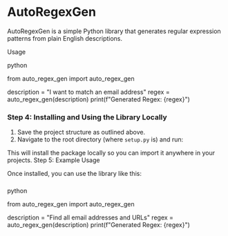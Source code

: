 # AutoRegexGen

AutoRegexGen is a simple Python library that generates regular expression patterns from plain English descriptions.

Usage

python

from auto_regex_gen import auto_regex_gen

description = "I want to match an email address"
regex = auto_regex_gen(description)
print(f"Generated Regex: {regex}")


### Step 4: Installing and Using the Library Locally

1. Save the project structure as outlined above.
2. Navigate to the root directory (where `setup.py` is) and run:



This will install the package locally so you can import it anywhere in your projects.
Step 5: Example Usage

Once installed, you can use the library like this:

###

python

from auto_regex_gen import auto_regex_gen

description = "Find all email addresses and URLs"
regex = auto_regex_gen(description)
print(f"Generated Regex: {regex}")
